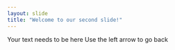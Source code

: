 ```yaml
---
layout: slide
title: "Welcome to our second slide!"
---
```

Your text needs to be here
Use the left arrow to go back
